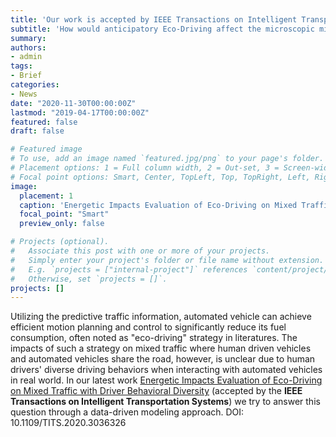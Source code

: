 ```yaml
---
title: 'Our work is accepted by IEEE Transactions on Intelligent Transportation Systems'
subtitle: 'How would anticipatory Eco-Driving affect the microscopic mixed traffic energy efficiency?'
summary:
authors:
- admin
tags:
- Brief
categories:
- News
date: "2020-11-30T00:00:00Z"
lastmod: "2019-04-17T00:00:00Z"
featured: false
draft: false

# Featured image
# To use, add an image named `featured.jpg/png` to your page's folder.
# Placement options: 1 = Full column width, 2 = Out-set, 3 = Screen-width
# Focal point options: Smart, Center, TopLeft, Top, TopRight, Left, Right, BottomLeft, Bottom, BottomRight
image:
  placement: 1
  caption: 'Energetic Impacts Evaluation of Eco-Driving on Mixed Traffic with Driver Behavioral Diversity'
  focal_point: "Smart"
  preview_only: false

# Projects (optional).
#   Associate this post with one or more of your projects.
#   Simply enter your project's folder or file name without extension.
#   E.g. `projects = ["internal-project"]` references `content/project/deep-learning/index.md`.
#   Otherwise, set `projects = []`.
projects: []
---
```

Utilizing the predictive traffic information, automated vehicle can achieve efficient motion planning and control to significantly reduce its fuel consumption, often noted as "eco-driving" strategy in literatures. The impacts of such a strategy on mixed traffic where human driven vehicles and automated vehicles share the road, however, is unclear due to human drivers' diverse driving behaviors when interacting with automated vehicles in real world. In our latest work [Energetic Impacts Evaluation of Eco-Driving on Mixed Traffic with Driver Behavioral Diversity](https://www.ma-yao.com/publication/tits/) (accepted by the **IEEE Transactions on Intelligent Transportation Systems**) we try to answer this question through a data-driven modeling approach. DOI: 10.1109/TITS.2020.3036326
